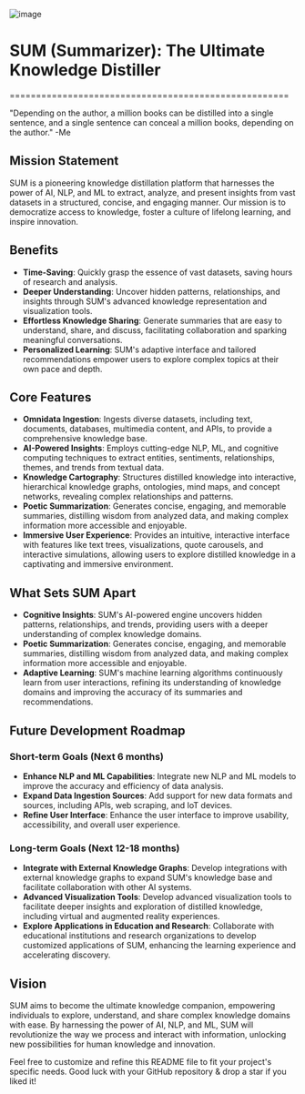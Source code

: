 ![image](https://github.com/OtotaO/SUM/assets/93845604/5749c582-725d-407c-ac6c-06fb8e90ed94)

# SUM (Summarizer): The Ultimate Knowledge Distiller
=====================================================

"Depending on the author, a million books can be distilled into a single sentence, and a single sentence can conceal a million books, depending on the author." -Me

## Mission Statement

SUM is a pioneering knowledge distillation platform that harnesses the power of AI, NLP, and ML to extract, analyze, and present insights from vast datasets in a structured, concise, and engaging manner. Our mission is to democratize access to knowledge, foster a culture of lifelong learning, and inspire innovation.

## Benefits

* **Time-Saving**: Quickly grasp the essence of vast datasets, saving hours of research and analysis.
* **Deeper Understanding**: Uncover hidden patterns, relationships, and insights through SUM's advanced knowledge representation and visualization tools.
* **Effortless Knowledge Sharing**: Generate summaries that are easy to understand, share, and discuss, facilitating collaboration and sparking meaningful conversations.
* **Personalized Learning**: SUM's adaptive interface and tailored recommendations empower users to explore complex topics at their own pace and depth.

## Core Features

* **Omnidata Ingestion**: Ingests diverse datasets, including text, documents, databases, multimedia content, and APIs, to provide a comprehensive knowledge base.
* **AI-Powered Insights**: Employs cutting-edge NLP, ML, and cognitive computing techniques to extract entities, sentiments, relationships, themes, and trends from textual data.
* **Knowledge Cartography**: Structures distilled knowledge into interactive, hierarchical knowledge graphs, ontologies, mind maps, and concept networks, revealing complex relationships and patterns.
* **Poetic Summarization**: Generates concise, engaging, and memorable summaries, distilling wisdom from analyzed data, and making complex information more accessible and enjoyable.
* **Immersive User Experience**: Provides an intuitive, interactive interface with features like text trees, visualizations, quote carousels, and interactive simulations, allowing users to explore distilled knowledge in a captivating and immersive environment.

## What Sets SUM Apart

* **Cognitive Insights**: SUM's AI-powered engine uncovers hidden patterns, relationships, and trends, providing users with a deeper understanding of complex knowledge domains.
* **Poetic Summarization**: Generates concise, engaging, and memorable summaries, distilling wisdom from analyzed data, and making complex information more accessible and enjoyable.
* **Adaptive Learning**: SUM's machine learning algorithms continuously learn from user interactions, refining its understanding of knowledge domains and improving the accuracy of its summaries and recommendations.

## Future Development Roadmap

### Short-term Goals (Next 6 months)

* **Enhance NLP and ML Capabilities**: Integrate new NLP and ML models to improve the accuracy and efficiency of data analysis.
* **Expand Data Ingestion Sources**: Add support for new data formats and sources, including APIs, web scraping, and IoT devices.
* **Refine User Interface**: Enhance the user interface to improve usability, accessibility, and overall user experience.

### Long-term Goals (Next 12-18 months)

* **Integrate with External Knowledge Graphs**: Develop integrations with external knowledge graphs to expand SUM's knowledge base and facilitate collaboration with other AI systems.
* **Advanced Visualization Tools**: Develop advanced visualization tools to facilitate deeper insights and exploration of distilled knowledge, including virtual and augmented reality experiences.
* **Explore Applications in Education and Research**: Collaborate with educational institutions and research organizations to develop customized applications of SUM, enhancing the learning experience and accelerating discovery.

## Vision

SUM aims to become the ultimate knowledge companion, empowering individuals to explore, understand, and share complex knowledge domains with ease. By harnessing the power of AI, NLP, and ML, SUM will revolutionize the way we process and interact with information, unlocking new possibilities for human knowledge and innovation.

Feel free to customize and refine this README file to fit your project's specific needs. Good luck with your GitHub repository & drop a star if you liked it!
